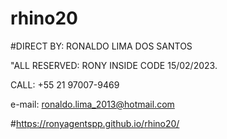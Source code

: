 # rhino20

#DIRECT BY: RONALDO LIMA DOS SANTOS

"ALL RESERVED: RONY INSIDE CODE 15/02/2023.

CALL: +55 21 97007-9469

e-mail: ronaldo.lima_2013@hotmail.com

#https://ronyagentspp.github.io/rhino20/
